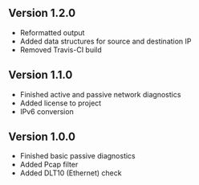 ## Version 1.2.0
- Reformatted output
- Added data structures for source and destination IP
- Removed Travis-CI build

## Version 1.1.0
- Finished active and passive network diagnostics
- Added license to project
- IPv6 conversion

## Version 1.0.0
- Finished basic passive diagnostics
- Added Pcap filter
- Added DLT10 (Ethernet) check